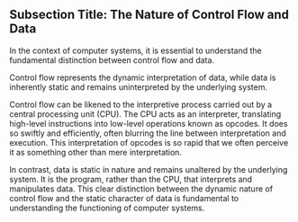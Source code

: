 ## Subsection Title: The Nature of Control Flow and Data

In the context of computer systems, it is essential to understand the fundamental distinction between control flow and data. 

Control flow represents the dynamic interpretation of data, while data is inherently static and remains uninterpreted by the underlying system.

Control flow can be likened to the interpretive process carried out by a central processing unit (CPU). The CPU acts as an interpreter, translating high-level instructions into low-level operations known as opcodes. It does so swiftly and efficiently, often blurring the line between interpretation and execution. This interpretation of opcodes is so rapid that we often perceive it as something other than mere interpretation.

In contrast, data is static in nature and remains unaltered by the underlying system. It is the program, rather than the CPU, that interprets and manipulates data. This clear distinction between the dynamic nature of control flow and the static character of data is fundamental to understanding the functioning of computer systems.
